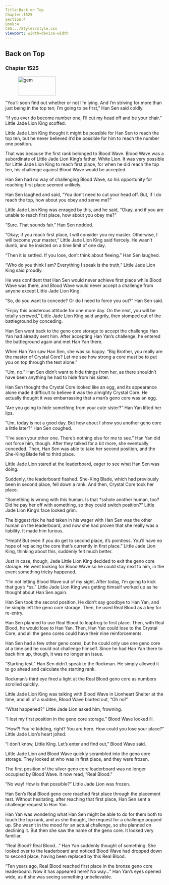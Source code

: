 ```yaml
---
Title:Back on Top 
Chapter:1525 
Section:4 
Book:4 
CSS:../Styles/style.css 
viewport: width=device-width
---
```

  
## Back on Top
### Chapter 1525
  
<figure>
	<img src="../Images/gem.gif" alt="gem" id="gem" width="120" height="60" />
</figure>
  

  
“You’ll soon find out whether or not I’m lying. And I’m striving for more than just being in the top ten; I’m going to be first,” Han Sen said coldly.

“If you ever do become number one, I’ll cut my head off and be your chair.” Little Jade Lion King scoffed.

Little Jade Lion King thought it might be possible for Han Sen to reach the top ten, but he never believed it’d be possible for him to reach the number one position.

That was because the first rank belonged to Blood Wave. Blood Wave was a subordinate of Little Jade Lion King’s father, White Lion. It was very possible for Little Jade Lion King to reach first place, for when he did reach the top ten, his challenge against Blood Wave would be accepted.

Han Sen had no way of challenging Blood Wave, so his opportunity for reaching first place seemed unlikely.

Han Sen laughed and said, “You don’t need to cut your head off. But, if I do reach the top, how about you obey and serve me?”

Little Jade Lion King was enraged by this, and he said, “Okay, and if you are unable to reach first place, how about you obey me?”

“Sure. That sounds fair.” Han Sen nodded.

“Okay; if you reach first place, I will consider you my master. Otherwise, I will become your master,” Little Jade Lion King said fiercely. He wasn’t dumb, and he insisted on a time limit of one day.

“Then it is settled. If you lose, don’t think about fleeing.” Han Sen laughed.

“Who do you think I am? Everything I speak is the truth,” Little Jade Lion King said proudly.

He was confident that Han Sen would never achieve first place while Blood Wave was there, and Blood Wave would never accept a challenge from anyone except Little Jade Lion King.

“So, do you want to concede? Or do I need to force you out?” Han Sen said.

“Enjoy this boisterous attitude for one more day. On the next, you will be totally screwed,” Little Jade Lion King said angrily, then stomped out of the battleground by conceding.

Han Sen went back to the geno core storage to accept the challenge Han Yan had already sent him. After accepting Han Yan’s challenge, he entered the battleground again and met Han Yan there.

When Han Yan saw Han Sen, she was so happy. “Big Brother, you really are the master of Crystal Core? Let me see how strong a core must be to put you on top through the test alone.”

“Um, no.” Han Sen didn’t want to hide things from her, as there shouldn’t have been anything he had to hide from his sister.

Han Sen thought the Crystal Core looked like an egg, and its appearance alone made it difficult to believe it was the almighty Crystal Core. He actually thought it was embarrassing that a man’s geno core was an egg.

“Are you going to hide something from your cute sister?” Han Yan lifted her lips.

“Um, today is not a good day. But how about I show you another geno core a little later?” Han Sen coughed.

“I’ve seen your other one. There’s nothing else for me to see.” Han Yan did not force him, though. After they talked for a bit more, she eventually conceded. Then, Han Sen was able to take her second position, and the She-King Blade fell to third place.

Little Jade Lion stared at the leaderboard, eager to see what Han Sen was doing.

Suddenly, the leaderboard flashed. She-King Blade, which had previously been in second place, fell down a rank. And then, Crystal Core took her place.

“Something is wrong with this human. Is that *sshole another human, too? Did he pay her off with something, so they could switch position?” Little Jade Lion King’s face looked grim.

The biggest risk he had taken in his wager with Han Sen was the other human on the leaderboard, and now she had proven that she really was a liability. It made him furious.

“Hmph! But even if you do get to second place, it’s pointless. You’ll have no hope of replacing the core that’s currently in first place.” Little Jade Lion King, thinking about this, suddenly felt much better.

Just in case, though, Jade Little Lion King decided to exit the geno core storage. He went looking for Blood Wave so he could stay next to him, in the event something tricky happened.

“I’m not letting Blood Wave out of my sight. After today, I’m going to kick that guy’s *ss.” Little Jade Lion King was getting himself worked up as he thought about Han Sen again.

Han Sen took the second position. He didn’t say goodbye to Han Yan, and he simply left the geno core storage. Then, he used Real Blood as a key for re-entry.

Han Sen planned to use Real Blood to leapfrog to first place. Then, with Real Blood, he would lose to Han Yan. Then, Han Yan could lose to the Crystal Core, and all the geno cores could have their nine reinforcements.

Han Sen had a few other geno cores, but he could only use one geno core at a time and he could not challenge himself. Since he had Han Yan there to back him up, though, it was no longer an issue.

“Starting test.” Han Sen didn’t speak to the Rockman. He simply allowed it to go ahead and calculate the starting rank.

Rockman’s third eye fired a light at the Real Blood geno core as numbers scrolled quickly.

Little Jade Lion King was talking with Blood Wave in Lionheart Shelter at the time, and all of a sudden, Blood Wave blurted out, “Oh no!”

“What happened?” Little Jade Lion asked him, frowning.

“I lost my first position in the geno core storage.” Blood Wave looked ill.

“How?! You’re kidding, right? You are here. How could you lose your place?” Little Jade Lion’s heart jolted.

“I don’t know, Little King. Let’s enter and find out,” Blood Wave said.

Little Jade Lion and Blood Wave quickly scrambled into the geno core storage. They looked at who was in first place, and they were frozen.

The first position of the silver geno core leaderboard was no longer occupied by Blood Wave. It now read, “Real Blood.”

“No way! How is that possible?” Little Jade Lion was frozen.

Han Sen’s Real Blood geno core reached first place through the placement test. Without hesitating, after reaching that first place, Han Sen sent a challenge request to Han Yan.

Han Yan was wondering what Han Sen might be able to do for them both to touch the top rank, and as she thought, the request for a challenge popped up. She wasn’t in the mood for an actual challenge, so she planned on declining it. But then she saw the name of the geno core. It looked very familiar.

“Real Blood? Real Blood…” Han Yan suddenly thought of something. She looked over to the leaderboard and noticed Blood Wave had dropped down to second place, having been replaced by this Real Blood.

“Ten years ago, Real Blood reached first place in the bronze geno core leaderboard. Now it has appeared here? No way…” Han Yan’s eyes opened wide, as if she was seeing something unbelievable.